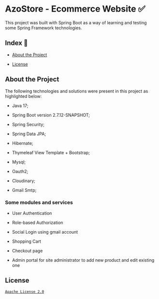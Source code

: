 # AzoStore - Ecommerce Website :white_check_mark:
This project was built with Spring Boot as a way of learning and testing some Spring Framework technologies.
## Index :pushpin:
- [About the Project](https://github.com/Azo-hub/AzoStore-Public#about-the-project)
* [License](https://github.com/Azo-hub/AzoStore-Public#license)
## About the Project
The following technologies and solutions were present in this project as highlighted below:
- Java 17;
* Spring Boot version 2.7.12-SNAPSHOT; 
+ Spring Security;
- Spring Data JPA;
* Hibernate;
+ Thymeleaf View Template + Bootstrap;
- Mysql;
* Oauth2;
+ Cloudinary;
- Gmail Smtp;
### Some modules and services
- User Authentication
+ Role-based Authorization
* Social Login using gmail account
+ Shopping Cart
- Checkout page
* Admin portal for site administrator to add new product and edit existing one
## License
[`Apache License 2.0`](https://github.com/Azo-hub/AzoStore-Public/blob/master/LICENSE)



